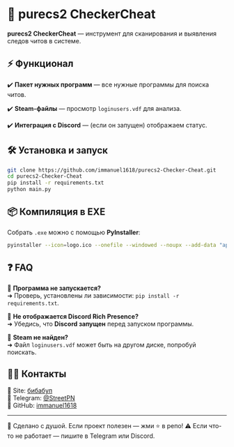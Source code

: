 # 🎯 purecs2 CheckerCheat

**purecs2 CheckerCheat** — инструмент для сканирования и выявления следов читов в системе.

## ⚡ Функционал
✔️ **Пакет нужных программ** — все нужные программы для поиска читов.

✔️ **Steam-файлы** — просмотр `loginusers.vdf` для анализа.

✔️ **Интеграция с Discord** — (если он запущен) отображаем статус.


## 🛠️ Установка и запуск
```bash
git clone https://github.com/immanuel1618/purecs2-Checker-Cheat.git
cd purecs2-Checker-Cheat
pip install -r requirements.txt
python main.py
```

## 📦 Компиляция в EXE
Собрать `.exe` можно с помощью **PyInstaller**:
```bash
pyinstaller --icon=logo.ico --onefile --windowed --noupx --add-data "app;app" --add-data "assets;assets" --version-file version.txt main.py

```

## ❓ FAQ
🔹 **Программа не запускается?**  
➜ Проверь, установлены ли зависимости: `pip install -r requirements.txt`.

🔹 **Не отображается Discord Rich Presence?**  
➜ Убедись, что **Discord запущен** перед запуском программы.

🔹 **Steam не найден?**  
➜ Файл `loginusers.vdf` может быть на другом диске, попробуй поискать.

## 👨‍💻 Контакты
📌 Site: [бибабуп](https://immanuel.nna1618.com/)  
📌 Telegram: [@StreetPN](https://t.me/StreetPN)  
📌 GitHub: [immanuel1618](https://github.com/immanuel1618)

---
💙 Сделано с душой. Если проект полезен — жми ⭐ в репо!
⚠️ Если что-то не работает — пишите в Telegram или Discord.
